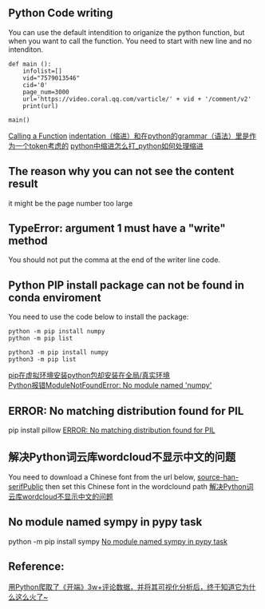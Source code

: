 

## Python Code writing

You can use the default intendition to origanize the python function, but 
when you want to call the function. You need to start with new line and no intenditon.
```
def main ():
    infolist=[]
    vid="7579013546"
    cid='0'
    page_num=3000
    url='https://video.coral.qq.com/varticle/' + vid + '/comment/v2'
    print(url)

main()
```
[Calling a Function](https://www.w3schools.com/python/python_functions.asp) 
[indentation（缩进）和在python的grammar（语法）里是作为一个token考虑的](https://www.zhihu.com/question/40953675)
[python中缩进怎么打_python如何处理缩进](https://blog.csdn.net/weixin_35967330/article/details/113652590?spm=1001.2101.3001.6650.13&utm_medium=distribute.pc_relevant.none-task-blog-2%7Edefault%7ECTRLIST%7ERate-14.pc_relevant_default&depth_1-utm_source=distribute.pc_relevant.none-task-blog-2%7Edefault%7ECTRLIST%7ERate-14.pc_relevant_default&utm_relevant_index=19)

## The reason why you can not see the content result

it might be the page number too large

## TypeError: argument 1 must have a "write" method

You should not put the comma at the end of the writer line code.

## Python PIP install package can not be found in conda enviroment

You need to use the code below to install the package:
```
python -m pip install numpy
python -m pip list

python3 -m pip install numpy
python3 -m pip list
```
[pip在虚拟环境安装python包却安装在全局/真实环境](https://blog.csdn.net/weixin_43256057/article/details/105357133?spm=1001.2101.3001.6661.1&utm_medium=distribute.pc_relevant_t0.none-task-blog-2%7Edefault%7ECTRLIST%7ERate-1.pc_relevant_default&depth_1-utm_source=distribute.pc_relevant_t0.none-task-blog-2%7Edefault%7ECTRLIST%7ERate-1.pc_relevant_default&utm_relevant_index=1)  
[Python报错ModuleNotFoundError: No module named 'numpy'](https://blog.csdn.net/qq_39779233/article/details/103224712)    

## ERROR: No matching distribution found for PIL

pip install pillow
[ERROR: No matching distribution found for PIL](https://blog.csdn.net/qq_40574123/article/details/116499279)   

## 解决Python词云库wordcloud不显示中文的问题

You need to download a Chinese font from the url below,
[source-han-serifPublic](https://github.com/adobe-fonts/source-han-serif/tree/release#downloading-source-han-serif)
then set this Chinese font in the wordclound path
[解决Python词云库wordcloud不显示中文的问题](https://blog.csdn.net/xiemanR/article/details/72796739)

## No module named sympy in pypy task
python -m pip install sympy
[No module named sympy in pypy task](https://stackoverflow.com/questions/40333554/no-module-named-sympy-in-pypy-task)
## Reference:
[用Python爬取了《开端》3w+评论数据，并将其可视化分析后，终于知道它为什么这么火了~](https://mp.weixin.qq.com/s/Cijlflk6VLLnxvDPsomixA)
